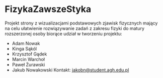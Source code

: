 # FizykaZawszeStyka
Projekt strony z wizualizacjami podstawowych zjawisk fizycznych
mający na celu ułatwienie rozwiązywanie zadań z zakresu fizyki do matury rozszerzonej
osoby biorące udział w tworzeniu projektu:
* Adam Nowak
* Kinga Sąkól
* Krzysztof Gądek
* Marcin Warchoł
* Paweł Żurawski
* Jakub Nowakowski
Kontakt:
jakobn@student.agh.edu.pl
